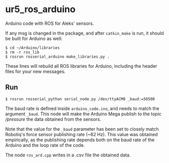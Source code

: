 # ur5_ros_arduino

Arduino code with ROS for Aleks' sensors.

If any msg is changed in the package, and after `catkin_make` is run, it should be built for Arduino as well:

    $ cd ~/Arduino/libraries
    $ rm -r ros_lib
    $ rosrun rosserial_arduino make_libraries.py .
  
These lines will rebuild all ROS libraries for Arduino, including the header files for your new messages.

## Run

    $ rosrun rosserial_python serial_node.py /dev/ttyACM0 _baud:=50500
    
The baud rate is defined inside `arduino_code.ino`, and needs to match the argument `_baud`. This node will make the Arduino Mega publish to the topic */pressure* the data obtained from the sensors.

Note that the value for the `_baud` parameter has been set to closely match Robotiq's force sensor publishing rate (~62 Hz). This value was obtained empirically, as the publishing rate depends both on the baud rate of the Arduino and the loop rate of the code.

The node `ros_ard.cpp` writes in a .csv file the obtained data.
